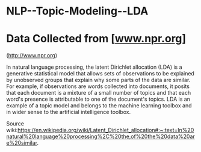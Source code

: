 # NLP--Topic-Modeling--LDA
# Data Collected from [www.npr.org]
(http://www.npr.org)

In natural language processing, the latent Dirichlet allocation (LDA) is a generative statistical model that allows sets of observations to be explained by unobserved groups that explain why some parts of the data are similar. For example, if observations are words collected into documents, it posits that each document is a mixture of a small number of topics and that each word's presence is attributable to one of the document's topics. LDA is an example of a topic model and belongs to the machine learning toolbox and in wider sense to the artificial intelligence toolbox.

Source wiki:https://en.wikipedia.org/wiki/Latent_Dirichlet_allocation#:~:text=In%20natural%20language%20processing%2C%20the,of%20the%20data%20are%20similar.
